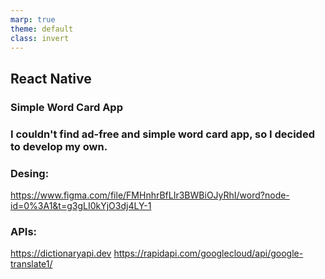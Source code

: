 ```yaml
---
marp: true
theme: default
class: invert
---
```


## React Native

### Simple Word Card App

### I couldn't find ad-free and simple word card app, so I decided to develop my own.

### Desing:

https://www.figma.com/file/FMHnhrBfLIr3BWBiOJyRhI/word?node-id=0%3A1&t=g3gLI0kYjO3dj4LY-1

### APIs:
https://dictionaryapi.dev
https://rapidapi.com/googlecloud/api/google-translate1/